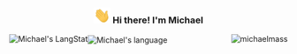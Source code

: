 <h3 align="center"><img src = "https://raw.githubusercontent.com/michaelmass/michaelmass/master/wave.gif" width = 30px> Hi there! I'm Michael</h3>
<img height="50%" align="left" src="https://github-readme-streak-stats.herokuapp.com/?user=michaelmass" alt="Michael's LangStat" />
<img height="50%" align="center" src="https://github-readme-stats.vercel.app/api/top-langs?username=michaelmass&langs_count=8&show_icons=true&locale=en&layout=compact&theme=light" alt="Michael's language"/>
<img height="50%" align="right" src="https://github-readme-stats.vercel.app/api?username=michaelmass&show_icons=true" alt="michaelmass" />
